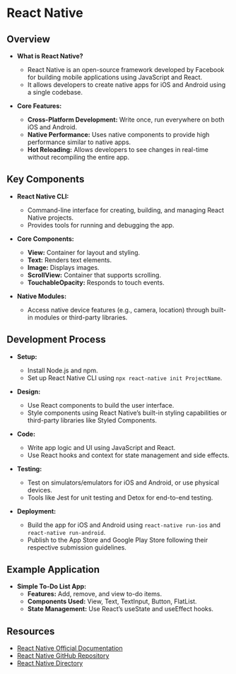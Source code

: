# React Native

## Overview
- **What is React Native?**
  - React Native is an open-source framework developed by Facebook for building mobile applications using JavaScript and React.
  - It allows developers to create native apps for iOS and Android using a single codebase.

- **Core Features:**
  - **Cross-Platform Development:** Write once, run everywhere on both iOS and Android.
  - **Native Performance:** Uses native components to provide high performance similar to native apps.
  - **Hot Reloading:** Allows developers to see changes in real-time without recompiling the entire app.

## Key Components
- **React Native CLI:**
  - Command-line interface for creating, building, and managing React Native projects.
  - Provides tools for running and debugging the app.

- **Core Components:**
  - **View:** Container for layout and styling.
  - **Text:** Renders text elements.
  - **Image:** Displays images.
  - **ScrollView:** Container that supports scrolling.
  - **TouchableOpacity:** Responds to touch events.

- **Native Modules:**
  - Access native device features (e.g., camera, location) through built-in modules or third-party libraries.

## Development Process
- **Setup:**
  - Install Node.js and npm.
  - Set up React Native CLI using `npx react-native init ProjectName`.

- **Design:**
  - Use React components to build the user interface.
  - Style components using React Native’s built-in styling capabilities or third-party libraries like Styled Components.

- **Code:**
  - Write app logic and UI using JavaScript and React.
  - Use React hooks and context for state management and side effects.

- **Testing:**
  - Test on simulators/emulators for iOS and Android, or use physical devices.
  - Tools like Jest for unit testing and Detox for end-to-end testing.

- **Deployment:**
  - Build the app for iOS and Android using `react-native run-ios` and `react-native run-android`.
  - Publish to the App Store and Google Play Store following their respective submission guidelines.

## Example Application
- **Simple To-Do List App:**
  - **Features:** Add, remove, and view to-do items.
  - **Components Used:** View, Text, TextInput, Button, FlatList.
  - **State Management:** Use React’s useState and useEffect hooks.

## Resources
- [React Native Official Documentation](https://reactnative.dev/docs/getting-started)
- [React Native GitHub Repository](https://github.com/facebook/react-native)
- [React Native Directory](https://reactnative.directory/)
